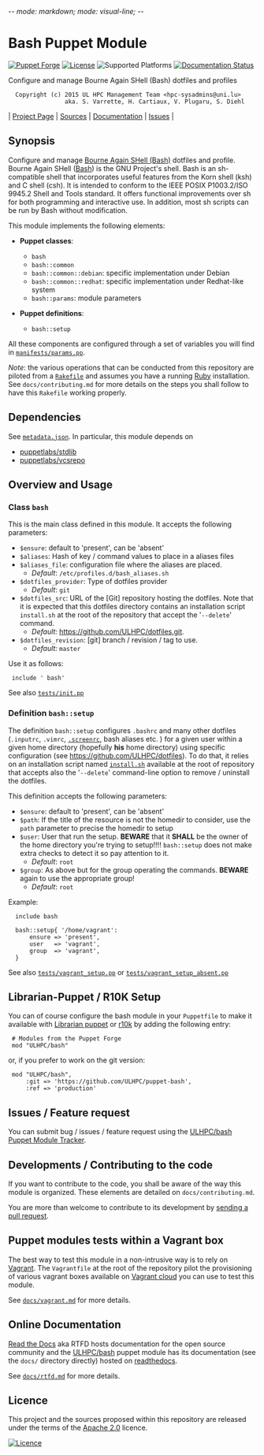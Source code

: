 -*- mode: markdown; mode: visual-line;  -*-

# Bash Puppet Module 

[![Puppet Forge](http://img.shields.io/puppetforge/v/ULHPC/bash.svg)](https://forge.puppetlabs.com/ULHPC/bash)
[![License](http://img.shields.io/:license-Apache2.0-blue.svg)](LICENSE)
![Supported Platforms](http://img.shields.io/badge/platform-debian|redhat|centos-lightgrey.svg)
[![Documentation Status](https://readthedocs.org/projects/ulhpc-puppet-bash/badge/?version=latest)](https://readthedocs.org/projects/ulhpc-puppet-bash/?badge=latest)

Configure and manage Bourne Again SHell (Bash) dotfiles and profiles

      Copyright (c) 2015 UL HPC Management Team <hpc-sysadmins@uni.lu>
                    aka. S. Varrette, H. Cartiaux, V. Plugaru, S. Diehl 

| [Project Page](https://github.com/ULHPC/puppet-bash) | [Sources](https://github.com/ULHPC/puppet-bash) | [Documentation](httpd://ulhpc-puppet-bash.readthedocs.org/en/latest/) | [Issues](https://github.com/ULHPC/puppet-bash/issues) |

## Synopsis

Configure and manage [Bourne Again SHell (Bash)](http://www.gnu.org/software/bash/) dotfiles and profile.
Bourne Again SHell ([Bash](http://www.gnu.org/software/bash/)) is the GNU Project's shell.
Bash is an sh-compatible shell that incorporates useful features from the Korn shell (ksh) and C shell (csh). It is intended to conform to the IEEE POSIX P1003.2/ISO 9945.2 Shell and Tools standard. It offers functional improvements over sh for both programming and interactive use. In addition, most sh scripts can be run by Bash without modification.

This module implements the following elements: 

* __Puppet classes__:
    - `bash` 
    - `bash::common` 
    - `bash::common::debian`: specific implementation under Debian
    - `bash::common::redhat`: specific implementation under Redhat-like system 
    - `bash::params`: module parameters

* __Puppet definitions__: 
    - `bash::setup` 

All these components are configured through a set of variables you will find in
[`manifests/params.pp`](manifests/params.pp). 

_Note_: the various operations that can be conducted from this repository are piloted from a [`Rakefile`](https://github.com/ruby/rake) and assumes you have a running [Ruby](https://www.ruby-lang.org/en/) installation.
See `docs/contributing.md` for more details on the steps you shall follow to have this `Rakefile` working properly. 

## Dependencies

See [`metadata.json`](metadata.json). In particular, this module depends on 

* [puppetlabs/stdlib](https://forge.puppetlabs.com/puppetlabs/stdlib)
* [puppetlabs/vcsrepo](https://forge.puppetlabs.com/puppetlabs/vcsrepo)

## Overview and Usage

### Class `bash`

This is the main class defined in this module.
It accepts the following parameters: 

* `$ensure`: default to 'present', can be 'absent'
* `$aliases`: Hash of key / command values to place in a aliases files
* `$aliases_file`:      configuration file where the aliases are placed.
    - _Default_: `/etc/profiles.d/bash_aliases.sh`
* `$dotfiles_provider`: Type of dotfiles provider
    - _Default_: `git`
* `$dotfiles_src`:  URL of the [Git] repository hosting the dotfiles. Note that it is expected that this dotfiles directory contains an installation script `install.sh` at the root of the repository that accept the '`--delete`' command.
	- _Default:_ <https://github.com/ULHPC/dotfiles.git>. 
* `$dotfiles_revision`: [git] branch / revision / tag to use.
    - _Default:_  `master` 

Use it as follows:

     include ' bash'

See also [`tests/init.pp`](tests/init.pp)


### Definition `bash::setup`

The definition `bash::setup` configures `.bashrc` and many other dotfiles (`.inputrc`, `.vimrc`, [`.screenrc`](https://www.gnu.org/software/screen/manual/html_node/Startup-Files.html), bash aliases etc. ) for a given user within a given home directory (hopefully **his** home directory) using specific configuration (see <https://github.com/ULHPC/dotfiles>).
To do that, it relies on an installation script named [`install.sh`](https://github.com/ULHPC/dotfiles/blob/master/install.sh) available at the root of repository that accepts also the '`--delete`' command-line option to remove / uninstall the dotfiles.

This definition accepts the following parameters:

* `$ensure`: default to 'present', can be 'absent'
* `$path`: If the title of the resource is not the homedir to consider, use the `path` parameter to precise the homedir to setup
* `$user`: User that run the setup. **BEWARE** that it **SHALL** be the owner of the home directory you're trying to setup!!!! `bash::setup` does not make extra checks to detect it so pay attention to it.
   - _Default_: `root`
* `$group`: As above but for the group operating the commands. **BEWARE** again to use the appropriate group!
   - _Default_: `root`

Example:

      include bash

      bash::setup{ '/home/vagrant':
          ensure => 'present',
          user   => 'vagrant',
          group  => 'vagrant',
      }

See also [`tests/vagrant_setup.pp`](tests/vagrant_setup.pp) or [`tests/vagrant_setup_absent.pp`](tests/vagrant_setup_absent.pp)

## Librarian-Puppet / R10K Setup

You can of course configure the bash module in your `Puppetfile` to make it available with [Librarian puppet](http://librarian-puppet.com/) or [r10k](https://github.com/adrienthebo/r10k) by adding the following entry:

     # Modules from the Puppet Forge
     mod "ULHPC/bash"

or, if you prefer to work on the git version: 

     mod "ULHPC/bash", 
         :git => 'https://github.com/ULHPC/puppet-bash',
         :ref => 'production' 

## Issues / Feature request

You can submit bug / issues / feature request using the [ULHPC/bash Puppet Module Tracker](https://github.com/ULHPC/puppet-bash/issues). 

## Developments / Contributing to the code 

If you want to contribute to the code, you shall be aware of the way this module is organized. 
These elements are detailed on `docs/contributing.md`.

You are more than welcome to contribute to its development by [sending a pull request](https://help.github.com/articles/using-pull-requests). 

## Puppet modules tests within a Vagrant box

The best way to test this module in a non-intrusive way is to rely on [Vagrant](http://www.vagrantup.com/).
The `Vagrantfile` at the root of the repository pilot the provisioning of various vagrant boxes available on [Vagrant cloud](https://atlas.hashicorp.com/boxes/search?utf8=%E2%9C%93&sort=&provider=virtualbox&q=svarrette) you can use to test this module.

See [`docs/vagrant.md`](vagrant.md) for more details. 

## Online Documentation

[Read the Docs](https://readthedocs.org/) aka RTFD hosts documentation for the open source community and the [ULHPC/bash](https://github.com/ULHPC/puppet-bash) puppet module has its documentation (see the `docs/` directory directly) hosted on [readthedocs](http://ulhpc-puppet-bash.rtfd.org).

See [`docs/rtfd.md`](rtfd.md) for more details.

## Licence

This project and the sources proposed within this repository are released under the terms of the [Apache 2.0](LICENCE) licence. 

[![Licence](https://www.apache.org/images/feather-small.gif)](LICENSE)
